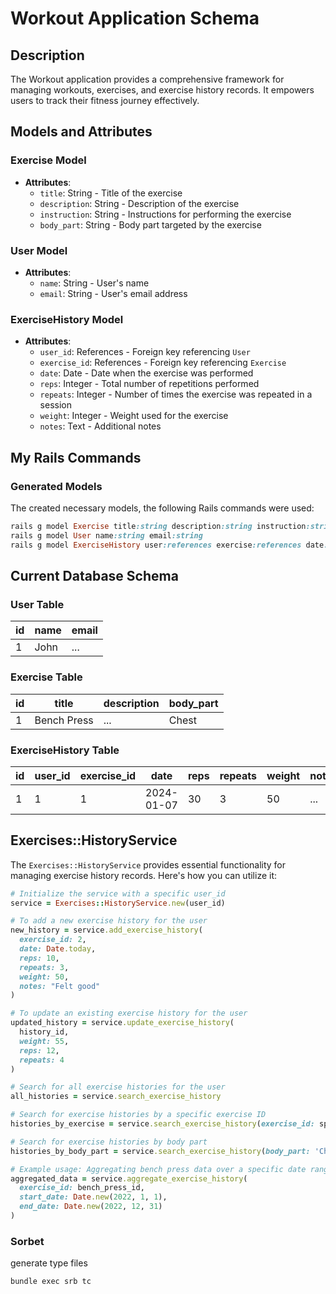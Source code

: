 # Workout Application Schema

## Description

The Workout application provides a comprehensive framework for managing workouts, exercises, and exercise history records. It empowers users to track their fitness journey effectively.

## Models and Attributes

### Exercise Model

- **Attributes**:
  - `title`: String - Title of the exercise
  - `description`: String - Description of the exercise
  - `instruction`: String - Instructions for performing the exercise
  - `body_part`: String - Body part targeted by the exercise

### User Model

- **Attributes**:
  - `name`: String - User's name
  - `email`: String - User's email address

### ExerciseHistory Model

- **Attributes**:
  - `user_id`: References - Foreign key referencing `User`
  - `exercise_id`: References - Foreign key referencing `Exercise`
  - `date`: Date - Date when the exercise was performed
  - `reps`: Integer - Total number of repetitions performed
  - `repeats`: Integer - Number of times the exercise was repeated in a session
  - `weight`: Integer - Weight used for the exercise
  - `notes`: Text - Additional notes

## My Rails Commands

### Generated Models

The created necessary models, the following Rails commands were used:

```ruby
rails g model Exercise title:string description:string instruction:string body_part:string
rails g model User name:string email:string
rails g model ExerciseHistory user:references exercise:references date:date reps:integer repeats:integer weight:integer notes:text
```

## Current Database Schema

### User Table

| id | name | email |
|----|------|-------|
| 1  | John | ...   |

### Exercise Table

| id | title       | description | body_part |
|----|-------------|-------------|-----------|
| 1  | Bench Press | ...         | Chest     |

### ExerciseHistory Table

| id | user_id | exercise_id | date       | reps | repeats | weight | notes |
|----|---------|-------------|------------|------|---------|--------|-------|
| 1  | 1       | 1           | 2024-01-07 | 30   | 3       | 50     | ...   |

## Exercises::HistoryService

The `Exercises::HistoryService` provides essential functionality for managing exercise history records. Here's how you can utilize it:

```ruby
# Initialize the service with a specific user_id
service = Exercises::HistoryService.new(user_id)

# To add a new exercise history for the user
new_history = service.add_exercise_history(
  exercise_id: 2, 
  date: Date.today, 
  reps: 10, 
  repeats: 3, 
  weight: 50,
  notes: "Felt good"
)

# To update an existing exercise history for the user
updated_history = service.update_exercise_history(
  history_id, 
  weight: 55, 
  reps: 12, 
  repeats: 4
)

# Search for all exercise histories for the user
all_histories = service.search_exercise_history

# Search for exercise histories by a specific exercise ID
histories_by_exercise = service.search_exercise_history(exercise_id: specific_exercise_id)

# Search for exercise histories by body part
histories_by_body_part = service.search_exercise_history(body_part: 'Chest')

# Example usage: Aggregating bench press data over a specific date range
aggregated_data = service.aggregate_exercise_history(
  exercise_id: bench_press_id, 
  start_date: Date.new(2022, 1, 1), 
  end_date: Date.new(2022, 12, 31)
)
```

### Sorbet

generate type files

```shell
bundle exec srb tc
```